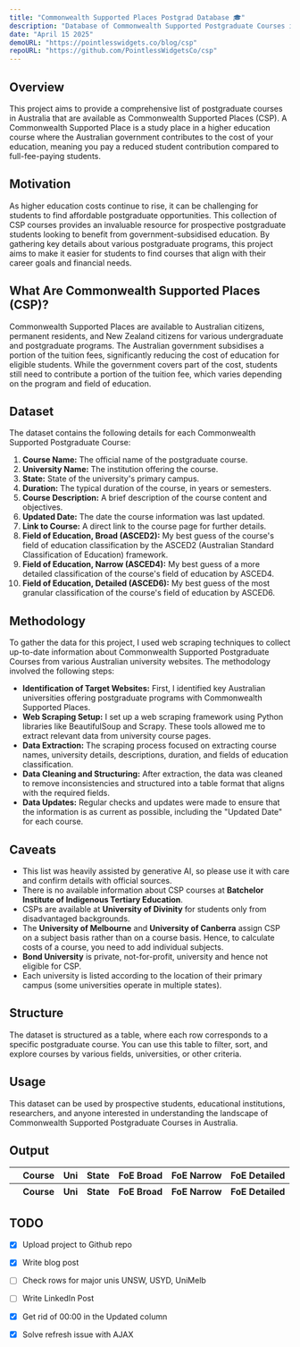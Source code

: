 ```yaml
---
title: "Commonwealth Supported Places Postgrad Database 🎓"
description: "Database of Commonwealth Supported Postgraduate Courses in Australia"
date: "April 15 2025"
demoURL: "https://pointlesswidgets.co/blog/csp"
repoURL: "https://github.com/PointlessWidgetsCo/csp"
---
```


## Overview
This project aims to provide a comprehensive list of postgraduate courses in Australia that are available as Commonwealth Supported Places (CSP). A Commonwealth Supported Place is a study place in a higher education course where the Australian government contributes to the cost of your education, meaning you pay a reduced student contribution compared to full-fee-paying students.

## Motivation
As higher education costs continue to rise, it can be challenging for students to find affordable postgraduate opportunities. This collection of CSP courses provides an invaluable resource for prospective postgraduate students looking to benefit from government-subsidised education. By gathering key details about various postgraduate programs, this project aims to make it easier for students to find courses that align with their career goals and financial needs.

## What Are Commonwealth Supported Places (CSP)?
Commonwealth Supported Places are available to Australian citizens, permanent residents, and New Zealand citizens for various undergraduate and postgraduate programs. The Australian government subsidises a portion of the tuition fees, significantly reducing the cost of education for eligible students. While the government covers part of the cost, students still need to contribute a portion of the tuition fee, which varies depending on the program and field of education.

## Dataset
The dataset contains the following details for each Commonwealth Supported Postgraduate Course:

1. **Course Name:** The official name of the postgraduate course.
1. **University Name:** The institution offering the course.
1. **State:** State of the university's primary campus.
1. **Duration:** The typical duration of the course, in years or semesters.
1. **Course Description:** A brief description of the course content and objectives.
1. **Updated Date:** The date the course information was last updated.
1. **Link to Course:** A direct link to the course page for further details.
1. **Field of Education, Broad (ASCED2):** My best guess of the course's field of education classification by the ASCED2 (Australian Standard Classification of Education) framework.
1. **Field of Education, Narrow (ASCED4):** My best guess of a more detailed classification of the course's field of education by ASCED4.
1. **Field of Education, Detailed (ASCED6):** My best guess of the most granular classification of the course's field of education by ASCED6.

## Methodology
To gather the data for this project, I used web scraping techniques to collect up-to-date information about Commonwealth Supported Postgraduate Courses from various Australian university websites. The methodology involved the following steps:

- **Identification of Target Websites:** First, I identified key Australian universities offering postgraduate programs with Commonwealth Supported Places.
- **Web Scraping Setup:** I set up a web scraping framework using Python libraries like BeautifulSoup and Scrapy. These tools allowed me to extract relevant data from university course pages.
- **Data Extraction:** The scraping process focused on extracting course names, university details, descriptions, duration, and fields of education classification.
- **Data Cleaning and Structuring:** After extraction, the data was cleaned to remove inconsistencies and structured into a table format that aligns with the required fields.
- **Data Updates:** Regular checks and updates were made to ensure that the information is as current as possible, including the "Updated Date" for each course.

## Caveats
- This list was heavily assisted by generative AI, so please use it with care and confirm details with official sources.
- There is no available information about CSP courses at **Batchelor Institute of Indigenous Tertiary Education**.
- CSPs are available at **University of Divinity** for students only from disadvantaged backgrounds.
- The **University of Melbourne** and **University of Canberra** assign CSP on a subject basis rather than on a course basis. Hence, to calculate costs of a course, you need to add individual subjects.
- **Bond University** is private, not-for-profit, university and hence not eligible for CSP.
- Each university is listed according to the location of their primary campus (some universities operate in multiple states). 

## Structure
The dataset is structured as a table, where each row corresponds to a specific postgraduate course. You can use this table to filter, sort, and explore courses by various fields, universities, or other criteria.

## Usage
This dataset can be used by prospective students, educational institutions, researchers, and anyone interested in understanding the landscape of Commonwealth Supported Postgraduate Courses in Australia.

## Output
<!-- DataTables CSS -->
<link href="https://cdn.datatables.net/v/dt/jq-3.7.0/dt-2.2.2/sp-2.3.3/sl-3.0.0/datatables.min.css" rel="stylesheet" integrity="sha384-wwmI7e7NXabxUs/dN23XQhx2K219b+uUDESZsuNNztQnOcwfr87umKlBk1j4pes5" crossorigin="anonymous1">

<!-- jQuery & DataTables JS -->
<script src="https://cdn.datatables.net/v/dt/jq-3.7.0/dt-2.2.2/sp-2.3.3/sl-3.0.0/datatables.min.js" integrity="sha384-hfAZRcvpHHQqR5wA9hrj1MgyvmBV+0wUzHE6EaeZb2rkseIYZG5E9TdxJmjk3Jux" crossorigin="anonymous1"></script>


<div class="w-screen mx-[calc(-50vw+50%)]">
    <div class="max-w-screen-lg mx-auto px-5">

<table id="cspdt" class="display" style="width:100%">
    <thead>
        <tr>
            <th></th>
            <th>Course</th>
            <th>Uni</th>
            <th>State</th>
            <th>FoE Broad</th>
            <th>FoE Narrow</th>
            <th>FoE Detailed</th>
    </thead>
    <tfoot>
        <tr>
            <th></th>
            <th>Course</th>
            <th>Uni</th>
            <th>State</th>
            <th>FoE Broad</th>
            <th>FoE Narrow</th>
            <th>FoE Detailed</th>
    </tfoot>
</table>

</div>
</div>

<script>
function format(d) {
    return (
        '<dl>' +
        '<dd>Duration: ' + d.Duration + '</dd>' + 
        '<dd>Location: ' + d.Location + '</dd>' + 
        '<dd>Description: ' + d.Description + '</dd>' +
        '<dd>Updated: ' + d.Updated + '</dd>' +
        '<dd><a href=' + d.URL + ' target="_blank">🔗 Link</a></dd>' +
        '</dl>' 
    );
}


let table = new DataTable('#cspdt', {
    ajax: '/data/csp.json',
    columns: [
        {
            className: 'dt-control',
            orderable: false,
            data: null,
            defaultContent: ''
        },
        { data: 'Course' },
        { data: 'Uni' },
        { data: 'State' },
        { data: 'FoE_asced2' },
        { data: 'FoE_asced4' },
        { data: 'FoE_asced6' }
    ],

    order: [[1, 'asc']],
    
    layout: {
        top1: {
            searchPanes: {
                cascadePanes: true,
                order: ['State', 'Uni', 'FoE Broad', 'FoE Narrow', 'FoE Detailed'],
                orderable: false,
                collapse: false
            }
        }
    },

    stateSave: true
});


table.on('click', 'td.dt-control', function (e) {
    let tr = e.target.closest('tr');
    let row = table.row(tr);

    if (row.child.isShown()) {
        row.child.hide();
    } else {
        row.child(format(row.data())).show();
    }
});

</script>

<!-- AJAX requires reload for unknown reasons -->
<script>
  (function () {
    const url = new URL(window.location.href);

    // If no flag in the URL, add it and reload
    if (!url.searchParams.has('refreshedOnce')) {
      url.searchParams.set('refreshedOnce', 'true');
      window.location.replace(url.href);
    }
    // If flag exists, do nothing (let the page load normally)
  })();
</script>


## TODO
- [x] Upload project to Github repo
- [x] Write blog post
- [ ] Check rows for major unis UNSW, USYD, UniMelb
- [ ] Write LinkedIn Post
- [x] Get rid of 00:00 in the Updated column
- [x] Solve refresh issue with AJAX

